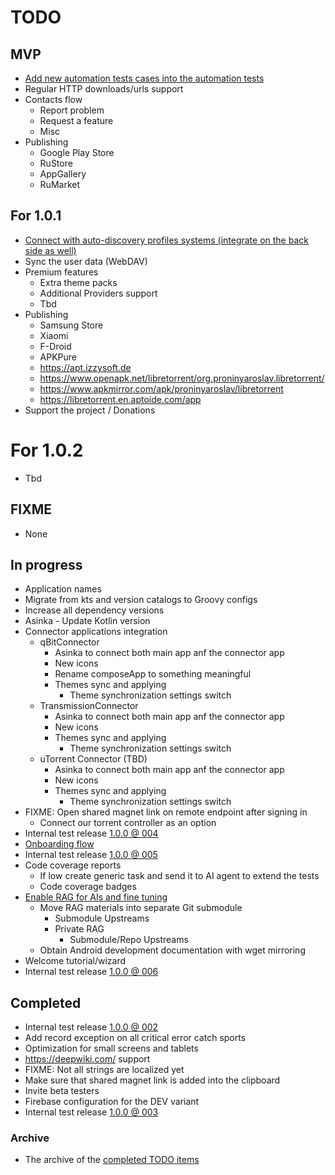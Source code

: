 # TODO

## MVP

- [Add new automation tests cases into the automation tests](./Tasks/003%20New%20automation%20tests%20to%20add/TASK.md)
- Regular HTTP downloads/urls support
- Contacts flow
  - Report problem
  - Request a feature
  - Misc
- Publishing
  - Google Play Store
  - RuStore
  - AppGallery
  - RuMarket

## For 1.0.1

- [Connect with auto-discovery profiles systems (integrate on the back side as well)](./Tasks/004%20Auto-discovery%20profiles%20systems/TASK.md) 
- Sync the user data (WebDAV)
- Premium features
  - Extra theme packs
  - Additional Providers support
  - Tbd
- Publishing
  - Samsung Store
  - Xiaomi
  - F-Droid
  - APKPure
  - https://apt.izzysoft.de
  - https://www.openapk.net/libretorrent/org.proninyaroslav.libretorrent/
  - https://www.apkmirror.com/apk/proninyaroslav/libretorrent
  - https://libretorrent.en.aptoide.com/app
- Support the project / Donations

# For 1.0.2

- Tbd

## FIXME

- None

## In progress

- Application names
- Migrate from kts and version catalogs to Groovy configs
- Increase all dependency versions
- Asinka - Update Kotlin version
- Connector applications integration
  - qBitConnector
    - Asinka to connect both main app anf the connector app
    - New icons
    - Rename composeApp to something meaningful
    - Themes sync and applying
      - Theme synchronization settings switch
  - TransmissionConnector
    - Asinka to connect both main app anf the connector app
    - New icons
    - Themes sync and applying
      - Theme synchronization settings switch
  - uTorrent Connector (TBD)
    - Asinka to connect both main app anf the connector app
    - New icons
    - Themes sync and applying
      - Theme synchronization settings switch
- FIXME: Open shared magnet link on remote endpoint after signing in
  - Connect our torrent controller as an option
- Internal test release [1.0.0 @ 004](./Changes/1.0.0/004.md)
- [Onboarding flow](./Tasks/002%20Onboarding/TASK.md)
- Internal test release [1.0.0 @ 005](./Changes/1.0.0/005.md)
- Code coverage reports
  - If low create generic task and send it to AI agent to extend the tests
  - Code coverage badges
- [Enable RAG for AIs and fine tuning](./Tasks/001%20RAG%20and%20MCP%20integration/TASK.md)
  - Move RAG materials into separate Git submodule
    - Submodule Upstreams
    - Private RAG
      - Submodule/Repo Upstreams
  - Obtain Android development documentation with wget mirroring
- Welcome tutorial/wizard
- Internal test release [1.0.0 @ 006](./Changes/1.0.0/005.md)

## Completed

- Internal test release [1.0.0 @ 002](./Changes/1.0.0/002.md)
- Add record exception on all critical error catch sports
- Optimization for small screens and tablets
- https://deepwiki.com/ support
- FIXME: Not all strings are localized yet
- Make sure that shared magnet link is added into the clipboard
- Invite beta testers
- Firebase configuration for the DEV variant
- Internal test release [1.0.0 @ 003](./Changes/1.0.0/003.md)

### Archive

- The archive of the [completed TODO items](./Archive.md)

